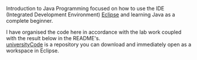 Introduction to Java Programming focused on how to use the IDE (Integrated Development Environment) [Eclipse](https://www.eclipse.org/downloads/) and learning Java as a complete beginner.

I have organised the code here in accordance with the lab work coupled with the result below in the README's.\
[universityCode](https://github.com/yuchingho/universityCode) is a repository you can download and immediately open as a workspace in Eclipse.
